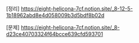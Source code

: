 [정리] https://eight-helicona-7cf.notion.site/_8-12-5-1b18962abd8e4d058009b3d5bdf8b02d

[문제] https://eight-helicona-7cf.notion.site/_8-d23ce40703324f64bcce639cfd593701
